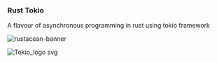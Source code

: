 ### Rust Tokio

A flavour of asynchronous programming in rust using tokio framework


![rustacean-banner](https://github.com/Tuhinm2002/rust_tokio/assets/75078694/e20160ae-7165-4f77-a761-3ba141cc5d52)




![Tokio_logo svg](https://github.com/Tuhinm2002/rust_tokio/assets/75078694/d403637e-76e4-4955-8691-e4d0694a17c5)
